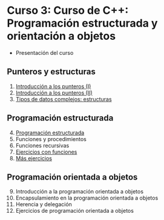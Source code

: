 # Curso 3: Curso de C++: Programación estructurada y orientación a objetos

* Presentación del curso

## Punteros y estructuras

1. [Introducción a los punteros (I)](curso/u31)
2. [Introducción a los punteros (II)](curso/u32)
3. [Tipos de datos complejos: estructuras](curso/u33)

## Programación estructurada

4. [Programación estructurada](curso/u34)
5. Funciones y procedimientos
6. Funciones recursivas
7. [Ejercicios con funciones](curso/u37)
8. [Más ejercicios](curso/u38)

## Programación orientada a objetos

9. Introducción a la programación orientada a objetos
10. Encapsulamiento en la programación orientada a objetos
11. Herencia y delegación
12. Ejercicios de programación orientada a objetos



